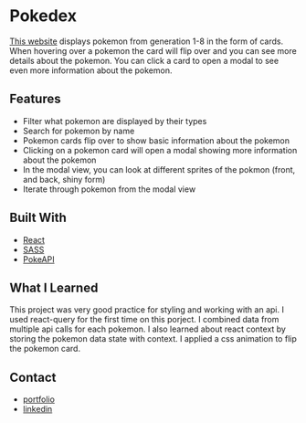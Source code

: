 # Pokedex
[This website](https://pongpwner.github.io/pokedex/) displays pokemon from generation 1-8 in the form of cards.
When hovering over a pokemon the card will flip over and you can see more details about the pokemon. 
You can click a card to open a modal to see even more information about the pokemon.

## Features
* Filter what pokemon are displayed by their types
* Search for pokemon by name
* Pokemon cards flip over to show basic information about the pokemon
* Clicking on a pokemon card will open a modal showing more information about the pokemon
* In the modal view, you can look at different sprites of the pokmon (front, and back, shiny form)
* Iterate through pokemon from the modal view

## Built With
* [React](https://reactjs.org/)
* [SASS](https://sass-lang.com/)
* [PokeAPI](https://pokeapi.co/)


## What I Learned

This project was very good practice for styling and working with an api.  I used react-query for the first time on this porject.  I combined data from multiple api calls for each pokemon. I also learned about react context by storing the pokemon data state with context. I applied a css animation to flip the pokemon card.  


## Contact
* [portfolio](https://pongpwner.github.io/eric-shyu-portfolio/) 
* [linkedin](https://www.linkedin.com/in/eric-shyu-105a84191/)
